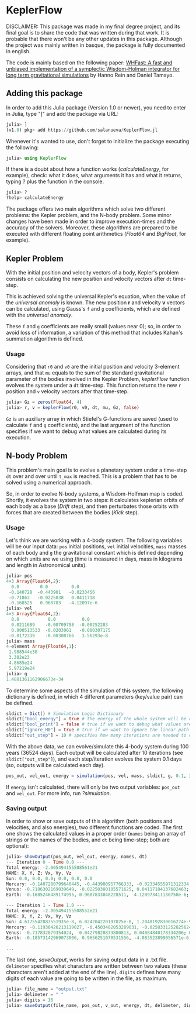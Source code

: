 # KeplerFlow


DISCLAIMER: This package was made in my final degree project, and its final goal is to share the code that was written during that work. It is probable that there won't be any other updates in this package. Although the project was mainly written in basque, the package is fully documented in english. 


The code is mainly based on the following paper: [WHFast: A fast and unbiased implementation of a symplectic Wisdom-Holman integrator for long term gravitational simulations](https://arxiv.org/abs/1506.01084) by Hanno Rein and Daniel Tamayo. 


## Adding this package

In order to add this Julia package (Version 1.0 or newer), you need to enter in Julia, type "]" and add the package via URL:

```julia
julia> ]
(v1.0) pkg> add https://github.com/salanueva/KeplerFlow.jl
```

Whenever it's wanted to use, don't forget to initialize the package executing the following:

```julia
julia> using KeplerFlow
```

If there is a doubt about how a function works (*calculateEnergy*, for example), check: what it does, what arguments it has and what it returns, typing ? plus the function in the console.

```julia
julia> ?
?help> calculateEnergy
```

The package offers two main algorithms which solve two different problems: the Kepler problem, and the N-body problem. Some minor changes have been made in order to improve execution-times and the accuracy of the solvers. Moreover, these algorithms are prepared to be executed with different floating point arithmetics (*Float64* and *BigFloat*, for example).


## Kepler Problem

With the initial position and velocity vectors of a body, Kepler's problem consists on calculating the new position and velocity vectors after `dt` time-step.

This is achieved solving the universal Kepler's equation, when the value of the *universal anomaly* is known. The new position **r** and velocity **v** vectors can be calculated, using Gauss's `f` and `g` coefficients, which are defined with the *universal anomaly*. 

These `f` and `g` coefficients are really small (values near 0); so, in order to avoid loss of information, a variation of this method that includes Kahan's summation algorithm is defined.

### Usage

Considering that `r0` and `v0` are the initial position and velocity 3-element arrays, and that `mu` equals to the sum of the standard gravitational parameter of the bodies involved in the Kepler Problem, *keplerFlow* function evolves the system under a `dt` time-step. This function returns the new `r` position and `v` velocity vectors after that time-step.  

```julia
julia> Gz = zeros(Float64, 4)
julia> r, v = keplerFlow(r0, v0, dt, mu, Gz, false)
```

`Gz` is an auxiliary array in which Stiefel's G-functions are saved (used to calculate `f` and `g` coefficients), and the last argument of the function specifies if we want to debug what values are calculated during its execution.


## N-body Problem

This problem's main goal is to evolve a planetary system under a time-step `dt` over and over until `t_max` is reached. This is a problem that has to be solved using a numerical approach.

So, in order to evolve N-body systems, a Wisdom-Holfman map is coded. Shortly, it evolves the system in two steps: it calculates keplerian orbits of each body as a base (*Drift* step), and then perturbates those orbits with forces that are created between the bodies (*Kick* step).

### Usage

Let's think we are working with a 4-body system. The following variables will be our input data: `pos` initial positions, `vel` initial velocities, `mass` masses of each body and `g` the gravitational constant which is defined depending on which units are we using (time is measured in days, mass in kilograms and length in Astronomical units). 

```julia
julia> pos
4×3 Array{Float64,2}:
  0.0        0.0         0.0       
 -0.140728  -0.443901   -0.0233456 
 -0.71863   -0.0225038   0.0411718 
 -0.168525   0.968783   -4.12097e-6  
julia> vel
4×3 Array{Float64,2}:
  0.0           0.0          0.0        
  0.0211689    -0.00709798  -0.00252283 
  0.000513533  -0.0203061   -0.000307175
 -0.0172339    -0.00300766   3.56293e-8 
julia> mass
4-element Array{Float64,1}:
 1.988544e30
 3.302e23   
 4.8685e24  
 5.97219e24   
julia> g
1.4881361162906673e-34
```

To determine some aspects of the simulation of this system, the following dictionary is defined, in which 4 different parameters (key/value pair) can be defined.

```julia
sldict = Dict() # Simulation Logic Dictionary
sldict["bool_energy"] = true # the energy of the whole system will be calculated on each output step
sldict["bool_print"] = false # true if we want to debug what values are calculated during the *Drift* step
sldict["ignore_H0"] = true # true if we want to ignore the linear path of the whole system
sldict["out_step"] = 10 # specifies how many iterations are needed to calculate each output
```

With the above data, we can evolve/simulate this 4-body system during 100 years (36524 days). Each output will be calculated after 10 iterations (see `sldict["out_step"]`), and each step/iteration evolves the system 0.1 days (so, outputs will be calculated each day).

```julia
pos_out, vel_out, energy = simulation(pos, vel, mass, sldict, g, 0.1, 36524)
```

If `energy` isn't calculated, there will only be two output variables: `pos_out` and `vel_out`. For more info, run *?simulation*.

### Saving output

In order to show or save outputs of this algorithm (both positions and velocities, and also energies), two different functions are coded. The first one shows the calculated values in a proper order (`names` being an array of strings or the names of the bodies, and `dt` being time-step; both are optional):

```julia
julia> showOutput(pos_out, vel_out, energy, names, dt)
--- Iteration 0 - Time 0.0 ---
Total energy: -2.005494155508561e21
NAME: X, Y, Z; Vx, Vy, Vz
Sun: 0.0, 0.0, 0.0; 0.0, 0.0, 0.0
Mercury: -0.1407280799640445, -0.443900957766333, -0.02334555971312334; 0.02116887137167173, -0.007097975438870807, -0.002522830951443754
Venus: -0.7186302169039649, -0.02250380105571625, 0.04117184137682463; 0.0005135327579269579, -0.02030614162239802, -0.0003071745100210852
Earth: -0.1685246489174995, 0.9687833048228511, -4.120973411130758e-6; -0.01723394583068879, -0.003007660259271771, 3.562931614781975e-8

--- Iteration 1 - Time 1.0 ---
Total energy: -2.005494155508552e21
NAME: X, Y, Z; Vx, Vy, Vz
Sun: 4.6175542887551935e-8, 6.024204220197825e-8, 1.2048192830016274e-9; 4.5364487630784114e-8, 6.055041989424461e-8, 1.2384793209705342e-9
Mercury: -0.11936426213119027, -0.4503482053289031, -0.025833125282562472; 0.021548190261186102, -0.005793942654687121, -0.0024511197135139097
Venus: -0.717832079354024, -0.04279828873880813, 0.04084840178334206; 0.0010825482167922886, -0.020280216222954638, -0.0003396607610764125
Earth: -0.18573142969073006, 0.9656251070531556, -4.083523899056571e-6; -0.017178769950213717, -0.0033086324500976043, 3.809688954591147e-8

...
``` 

The last one, *saveOutput*, works for saving output data in a .txt file. `delimeter` specifies what characters are written between two values (these characters aren't added at the end of the line). `digits` defines how many digits of each value are going to be written in the file, as maximum. 

```julia
julia> file_name = "output.txt"
julia> delimeter = " "
julia> digits = 16
julia> saveOutput(file_name, pos_out, v_out, energy, dt, delimeter, digits)
``` 